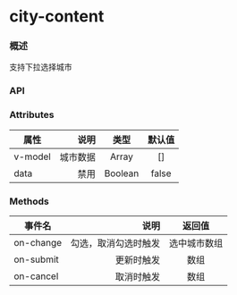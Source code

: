 # city-content

### 概述

支持下拉选择城市


<vuep template="#demo-city-content" :options="{ theme: 'mdn-like' }"></vuep>

<script v-pre type="text/x-template" id="demo-city-content">
<style>
#ex-filter-city {
    position: relative;
}
#ex-filter-city .position{
    position: absolute;
    top: 0;
    left: 0;
}
#ex-filter-city .cityPop {
    line-height: 32px;
    width: 104px;
    cursor: pointer;
    text-align: center;
    font-size: 14px;
    color: var(--color-hover);
}
#ex-filter-city .ivu-poptip-body {
    padding: 0;
}
#ex-filter-city .ivu-poptip-body-content {
    overflow: hidden;
}
</style>   
<template>
    <div id="ex-filter-city">
        <div class="position">
            <Poptip placement="bottom-start" width="220" v-model="visible" @on-popper-show="onPopperShow">
                <div class="cityPop hoverPop">
                    <i class="icon-funnel"></i>选择城市
                </div>
                <div class="api" slot="content">
                    <city-content v-model="checkCity" :data="selectCityData" @on-change="cityChange" @on-submit="submitCity" @on-cancel@on-cancel="cancelCity"></city-content>
                </div>
            </Poptip>
        </div>
    </div>
</template>
<script>
export default {
    data() {
        return {
            visible: false,
            checkCity: [],
            selectCityData: [],
            pageList: [{ "serviceType": 3, "score": 44.0, "lng": "116.643422281780261", "polygon": null, "serviceArea": 125600.0, "city": "北京市", "brandId": 240, "name": "麦当劳(迎宾中路餐厅)", "serviceScope": 200, "id": 2290, "lat": "40.321470735564624", "status": "SUCCESS" }]
        }
    },
    methods: {
        onPopperShow() {
            this.selectCityData.push(this.pageList);
        },
        cityChange(value) {
            this.checkCity = value;
            console.log(value)
        },
        submitCity(value) {
            this.visible = false;
        },
        cancelCity(value) {
            this.visible = false;
            console.log(value)
        }
    }
}

</script>



</script>

### API

### Attributes

| 属性        | 说明   |  类型  |  默认值 |
| --------   | -----:  | :----:  | :----:  |
| v-model    | 城市数据 |   Array    |   []    |
| data    | 禁用 |   Boolean    |   false    |


### Methods

| 事件名        | 说明   |  返回值  |
| --------   | -----:  | :----:  |
| on-change    | 勾选，取消勾选时触发 |   选中城市数组    |
| on-submit    | 更新时触发 |   数组    |
| on-cancel    | 取消时触发 |   数组    |